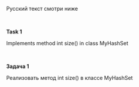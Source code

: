 Русский текст смотри ниже

<br/>

**Task 1**

Implements method int size() in class MyHashSet

<br/>

**Задача 1**

Реализовать метод int size() в классе MyHashSet